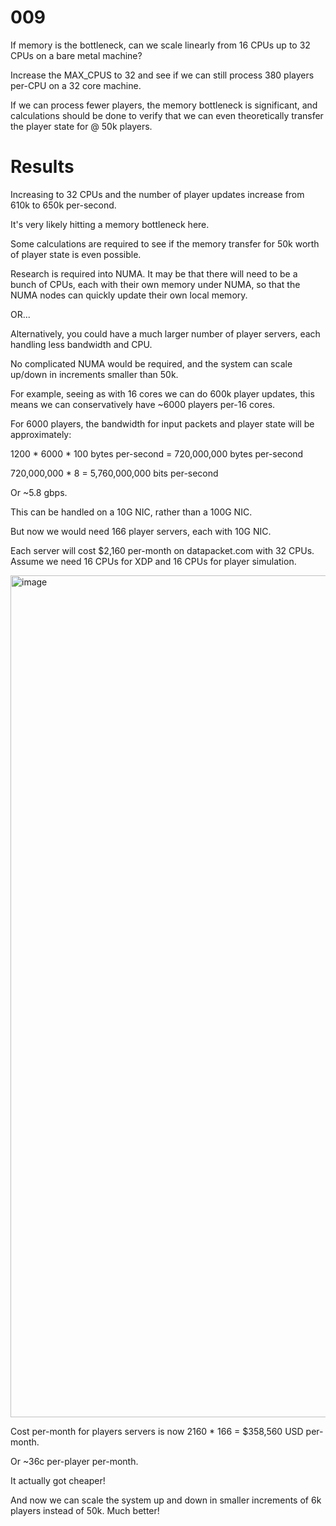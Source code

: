 # 009

If memory is the bottleneck, can we scale linearly from 16 CPUs up to 32 CPUs on a bare metal machine?

Increase the MAX_CPUS to 32 and see if we can still process 380 players per-CPU on a 32 core machine.

If we can process fewer players, the memory bottleneck is significant, and calculations should be done to verify that we can even theoretically transfer the player state for @ 50k players.

# Results

Increasing to 32 CPUs and the number of player updates increase from 610k to 650k per-second.

It's very likely hitting a memory bottleneck here. 

Some calculations are required to see if the memory transfer for 50k worth of player state is even possible.

Research is required into NUMA. It may be that there will need to be a bunch of CPUs, each with their own memory under NUMA, so that the NUMA nodes can quickly update their own local memory.

OR...

Alternatively, you could have a much larger number of player servers, each handling less bandwidth and CPU. 

No complicated NUMA would be required, and the system can scale up/down in increments smaller than 50k.

For example, seeing as with 16 cores we can do 600k player updates, this means we can conservatively have ~6000 players per-16 cores. 

For 6000 players, the bandwidth for input packets and player state will be approximately:

1200 * 6000 * 100 bytes per-second = 720,000,000 bytes per-second

720,000,000 * 8 = 5,760,000,000 bits per-second

Or ~5.8 gbps.

This can be handled on a 10G NIC, rather than a 100G NIC.

But now we would need 166 player servers, each with 10G NIC.

Each server will cost $2,160 per-month on datapacket.com with 32 CPUs. Assume we need 16 CPUs for XDP and 16 CPUs for player simulation.

<img width="1347" alt="image" src="https://github.com/mas-bandwidth/fps/assets/696656/9718bd1d-478a-433f-a023-a32d5186a452">

Cost per-month for players servers is now 2160 * 166 = $358,560 USD per-month.

Or ~36c per-player per-month.

It actually got cheaper!

And now we can scale the system up and down in smaller increments of 6k players instead of 50k. Much better!

